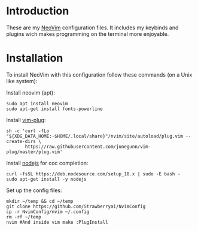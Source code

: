 # Introduction
These are my [NeoVim](https://neovim.io/) configuration files. It includes my
keybinds and plugins wich makes programming on the terminal more enjoyable.

# Installation
To install NeoVim with this configuration follow these commands (on a Unix like
system):

Install neovim (apt):
```
sudo apt install neovim
sudo apt-get install fonts-powerline
```

Install [vim-plug](https://github.com/junegunn/vim-plug):
```
sh -c 'curl -fLo "${XDG_DATA_HOME:-$HOME/.local/share}"/nvim/site/autoload/plug.vim --create-dirs \
       https://raw.githubusercontent.com/junegunn/vim-plug/master/plug.vim'
```

Install [nodejs](https://github.com/nodesource/distributions/blob/master/README.md#debinstall) for coc completion:
```
curl -fsSL https://deb.nodesource.com/setup_18.x | sudo -E bash -
sudo apt-get install -y nodejs
```

Set up the config files:
```
mkdir ~/temp && cd ~/temp
git clone https://github.com/Strawberryai/NvimConfig
cp -r NvimConfig/nvim ~/.config
rm -rf ~/temp
nvim #And inside vim make :PlugInstall
```
